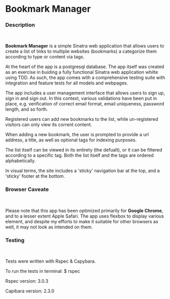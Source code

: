 <h1>Bookmark Manager</h1>

<h3>Description</h3><br/>

<p><strong>Bookmark Manager</strong> is a simple Sinatra web application that allows users 
to create a list of links to multiple websites (bookmarks) a categorize them according to 
type or content via tags.</p>

<p>At the heart of the app is a postgresql database. The app itself was created as an exercise 
in buiding a fully functional Sinatra web application whilte using TDD. As such, the app 
comes with a comprehensive testing suite with integration and feature tests for all models 
and webpages.</p> 

<p>The app includes a user management interface that allows users to sign up,
sign in and sign out. In this context, various validations have been put in place, e.g.
verification of correct email format, email uniqueness, password length, and so forth.</p>

<p>Registered users can add new bookmarks to the list, while un-registered visitors can only 
view its corrent content.</p>

<p>When adding a new bookmark, the user is prompted to provide a url address, a title, as well as
optional tags for indexing purposes.</p>

<p>The list itself can be viewed in its entirety (the defualt), or it can be filtered according
to a specific tag. Both the list itself and the tags are ordered alphabetically.</p>

<p>In visual terms, the site includes a 'sticky' navigation bar at the top, and a 'sticky' footer at
the bottom.</p>


<h3>Browser Caveate</h3><br/>

<p>Please note that this app has been optimized primarily for <strong>Google Chrome</strong>, 
and to a lesser extent <string>Apple Safari</strong>. The app uses flexbox to display 
various element, and despite my efforts to make it suitable for other browsers as well, 
it may not look as intended on them.</p>


<h3>Testing</h3><br/>

<p>Tests were written with Rspec & Capybara.</p>

<p>To run the tests in terminal: $ rspec</p>

<p>Rspec version: 3.0.3</p>

<p>Capibara version: 2.3.0</p>
